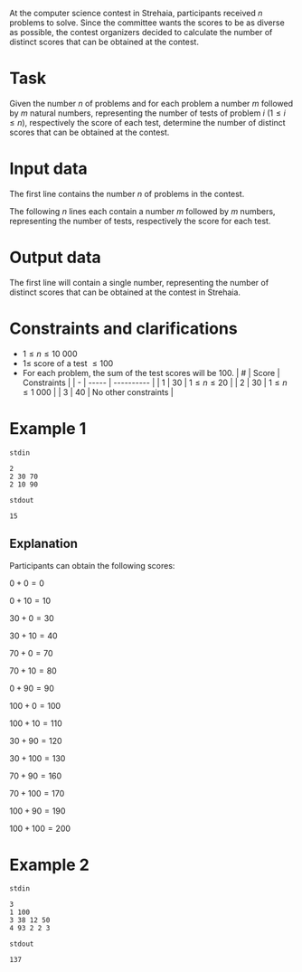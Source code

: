 At the computer science contest in Strehaia, participants received $n$ problems to solve. Since the committee wants the scores to be as diverse as possible, the contest organizers decided to calculate the number of distinct scores that can be obtained at the contest.

# Task

Given the number $n$ of problems and for each problem a number $m$ followed by $m$ natural numbers, representing the number of tests of problem $i$ ($1 \le i \le n$), respectively the score of each test, determine the number of distinct scores that can be obtained at the contest.

# Input data

The first line contains the number $n$ of problems in the contest.

The following $n$ lines each contain a number $m$ followed by $m$ numbers, representing the number of tests, respectively the score for each test.

# Output data

The first line will contain a single number, representing the number of distinct scores that can be obtained at the contest in Strehaia.

# Constraints and clarifications

* $1 \leq n \leq 10\ 000$
* $1 \leq$ score of a test $\leq 100$
* For each problem, the sum of the test scores will be $100$.
| # | Score | Constraints            |
| - | ----- | ----------             |
| 1 | 30    | $1 \leq n \leq 20$     |
| 2 | 30    | $1 \leq n \leq 1\ 000$ |
| 3 | 40    | No other constraints   |

# Example 1

`stdin`
```
2
2 30 70
2 10 90
```

`stdout`
```
15
```

## Explanation

Participants can obtain the following scores:

$0 + 0 = 0$

$0 + 10 = 10$

$30 + 0 = 30$

$30 + 10 = 40$

$70 + 0 = 70$

$70 + 10 = 80$

$0 + 90 = 90$

$100 + 0 = 100$

$100 + 10 = 110$

$30 + 90 = 120$

$30 + 100 = 130$

$70 + 90 = 160$

$70 + 100 = 170$

$100 + 90 = 190$

$100 + 100 = 200$

# Example 2

`stdin`
```
3
1 100
3 38 12 50
4 93 2 2 3
```

`stdout`
```
137
```